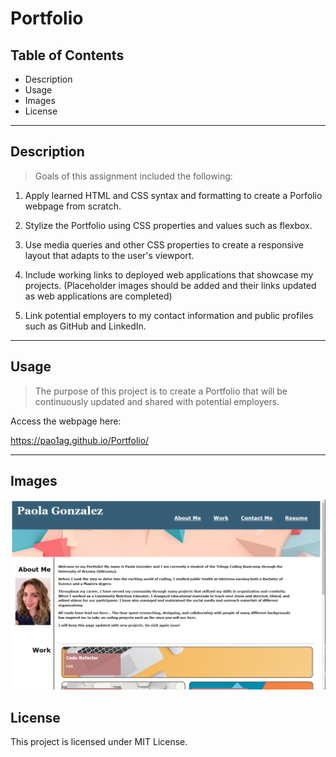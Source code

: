 # Portfolio

## Table of Contents

* Description
* Usage
* Images
* License

---

## Description
> Goals of this assignment included the following:

1. Apply learned HTML and CSS syntax and formatting to create a Porfolio webpage from scratch.

2. Stylize the Portfolio using CSS properties and values such as flexbox.

3. Use media queries and other CSS properties to create a responsive layout that adapts to the user's viewport.

4. Include working links to deployed web applications that showcase my projects. (Placeholder images should be added and their links updated as web applications are completed)

6. Link potential employers to my contact information and public profiles such as GitHub and LinkedIn.

---

## Usage
> The purpose of this project is to create a Portfolio that will be continuously updated and shared with potential employers. 

Access the webpage here:

<https://pao1ag.github.io/Portfolio/>

---

## Images

![Screenshot of Paola's Portfolio.](assets/images/portfolio-screenshot.png)

## License

This project is licensed under MIT License.